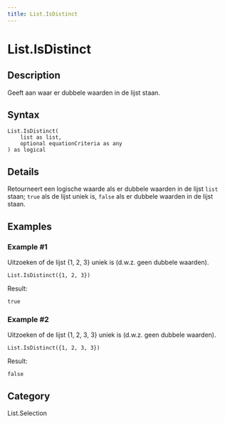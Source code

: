 ```yaml
---
title: List.IsDistinct
---
```


# List.IsDistinct


## Description

Geeft aan waar er dubbele waarden in de lijst staan.


## Syntax

```powerquery
List.IsDistinct(
    list as list,
    optional equationCriteria as any
) as logical
```


## Details

Retourneert een logische waarde als er dubbele waarden in de lijst <code>list</code> staan; <code>true</code> als de lijst uniek is, <code>false</code> als er dubbele waarden in de lijst staan. 


## Examples

### Example #1 
Uitzoeken of de lijst \{1, 2, 3} uniek is (d.w.z. geen dubbele waarden).
```powerquery
List.IsDistinct({1, 2, 3})
```

Result: 
```powerquery
true
```


### Example #2 
Uitzoeken of de lijst \{1, 2, 3, 3} uniek is (d.w.z. geen dubbele waarden).
```powerquery
List.IsDistinct({1, 2, 3, 3})
```

Result: 
```powerquery
false
```




## Category
List.Selection
